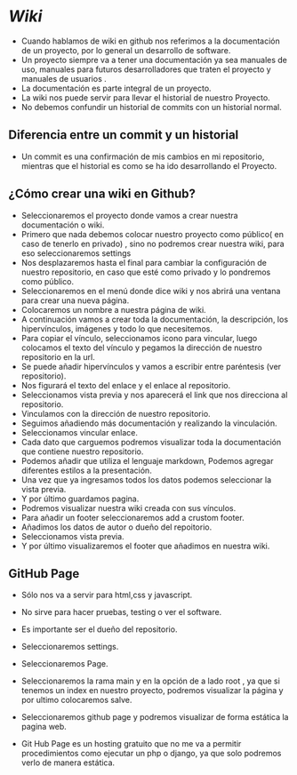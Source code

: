 # ***Wiki***
- Cuando hablamos de wiki  en github nos referimos a la documentación de un proyecto, por lo general un desarrollo de software.
- Un proyecto siempre va a tener una documentación  ya sea manuales de uso, manuales para futuros desarrolladores que traten el proyecto  y manuales de usuarios .
- La documentación es parte integral de un proyecto.
- La wiki nos puede servir para llevar el  historial de nuestro Proyecto.
- No debemos confundir un historial de commits con un historial normal.

## Diferencia entre un commit y un historial
- Un commit es una confirmación de mis cambios en mi repositorio, mientras que el historial es como se ha ido desarrollando el Proyecto.

## ¿Cómo crear una wiki en Github?
- Seleccionaremos el proyecto donde vamos a crear nuestra documentación o wiki.
- Primero que nada debemos colocar nuestro proyecto como público( en caso de tenerlo en privado) , sino no podremos crear nuestra wiki, para eso seleccionaremos settings
- Nos desplazaremos hasta el final para cambiar la configuración de nuestro repositorio, en caso que esté como privado y lo pondremos como público.
- Seleccionaremos en el menú donde dice wiki y  nos abrirá una ventana para crear una nueva página.
- Colocaremos un nombre a nuestra página de wiki.
- A  continuación vamos a crear toda la documentación, la descripción, los hipervínculos, imágenes y todo lo que necesitemos.
- Para copiar el vínculo, seleccionamos icono para vincular, luego colocamos el texto del vínculo y pegamos la dirección de nuestro repositorio  en la url.
- Se puede añadir hipervínculos y vamos a escribir entre paréntesis (ver repositorio).
- Nos figurará el texto del enlace y el enlace al repositorio.
- Seleccionamos vista previa y nos aparecerá el link que nos direcciona al repositorio.
- Vinculamos con la dirección de nuestro repositorio.
- Seguimos añadiendo más documentación y realizando la vinculación.
- Seleccionamos vincular enlace.
- Cada dato que carguemos podremos visualizar toda la documentación que contiene nuestro repositorio.
- Podemos añadir que utiliza el lenguaje markdown, Podemos agregar diferentes estilos a la presentación.
- Una vez que ya ingresamos todos los datos podemos seleccionar la vista previa.
- Y por último guardamos pagina.
- Podremos visualizar nuestra wiki creada con sus vínculos.
- Para añadir un footer seleccionaremos  add a crustom footer.
- Añadimos los datos de autor o dueño del repoitorio.
- Seleccionamos vista previa.
- Y por último visualizaremos el footer que añadimos en nuestra wiki.

## GitHub Page
- Sólo nos va a servir para html,css y javascript.
- No sirve para hacer pruebas, testing o ver el software.
- Es importante ser el dueño del repositorio.

- Seleccionaremos settings.
- Seleccionaremos Page.
- Seleccionaremos la rama main y en la opción de a lado root , ya que si tenemos un index en nuestro proyecto, podremos visualizar la página y por ultimo colocaremos salve.
- Seleccionaremos github page y podremos visualizar de forma estática la pagina web.
- Git Hub Page es un hosting gratuito que no me va a permitir  procedimientos como ejecutar un php o django, ya que solo podremos verlo de manera estática.
